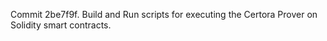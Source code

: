 Commit 2be7f9f.                    Build and Run scripts for executing the Certora Prover on Solidity smart contracts.